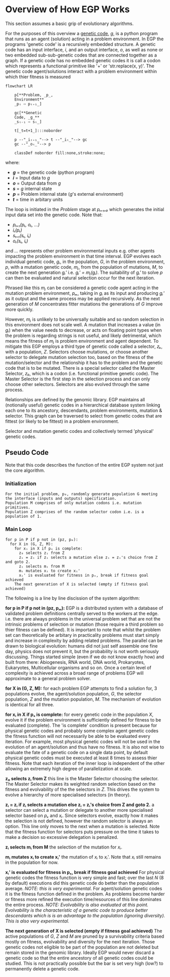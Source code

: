 # Overview of How EGP Works

This section assumes a basic grip of evolutionary algorithms.

For the purposes of this overview a [genetic code](../egppy/egppy/gc_types/docs/gc_logical_structure.md), _g_, is a python program that runs as an agent (solution) acting in a problem environment. In EGP the programs 'genetic code' is a recursively embedded structure. A genetic code has an input interface, _i_, and an output interface, _o_, as well as none or two embedded sub-sub-genetic codes that are connected together as a graph. If a genetic code has no embedded genetic codes it is call a codon which represents a functional primitive like '+' or 'str.replace(x, y)'. The genetic code agent/solutions interact with a problem environment within which thier fitness is measured

```mermaid
flowchart LR

    p[**Problem, _p_,
    Environment**
    _pₜ ⇨ pₜ₊₁_]

    gc[**Genetic
    Code, _g_**
    _sₜ₋₁ ⇨ sₜ_]

    t[_t=t+1_]:::noborder
    
    p --"_iₜ₊₁_"--> t --"_iₜ_"--> gc 
    gc --"_oₜ_"--> p

    classDef noborder fill:none,stroke:none;
```

where:

- **_g_** = the genetic code (python program)
- **_i_** = Input data to _g_
- **_o_** = Output data from _g_
- **_s_** = _g_ internal state
- **_p_** = Problem internal state (_g_'s external environment)
- **_t_** = time in arbitary units

The loop is initiated in the _Problem_ stage at _pₜ₊₁₌₀_ which generates the initial input data set into the genetic code. Note that:

- _pₜ₊₁(pₜ, oₜ, ...)_
- _iₜ(pₜ)_
- _sₜ₊₁(sₜ, iₜ)_
- _oₜ(sₜ, iₜ)_

and _..._ represents other problem environmental inputs e.g. other agents impacting the problem environment in that time interval. EGP evolves each individual genetic code, _gᵢ_, in the population, _G_, in the problem environment, _p_, with a mutation genetic code, _mⱼ_, from the population of mutations, _M_, to create the next generation _gᵢ'_ i.e. _gᵢ' = mⱼ(gᵢ)_. The suitability of _gᵢ'_ to solve _p_ can then be evaluated and natural selection occur for the next iteration.

Phrased like this _mⱼ_ can be considered a genetic code agent acting in the mutation problem environment, _pₘ_, taking in _gᵢ_ as its input and producing _gᵢ'_ as it output and the same process may be applied recursively. As the next generation of _M_ concentrates fitter mutations the generations of _G_ improve more quickly.

However, _mⱼ_ is unlikely to be universally suitable and so random selection in this environment does not scale well. A mutation that increases a value (in _gᵢ_) when the value needs to decrease, or acts on floating point types when the problem is regarding strings is not useful, and likely detrimental, which means the fitness of _mⱼ_ is problem environment and agent dependent. To mitigate this EGP employs a third type of genetic code called a selector, _zₖ_, with a population, _Z_. Selectors choose mutations, or choose another selector to delegate mutation selection too, based on the fitness of the mutation/selector and the relationship it has to the problem and the genetic code that is to be mutated. There is a special selector called the Master Selector, _z₀_, which is a codon (i.e. functional primitive genetic code). The Master Selector is the first step in the selection process and can only choose other selectors. Selectors are also evolved through the same process.

Relationships are defined by the genomic library. EGP maintains all (notionally useful) genetic codes in a hierarchical database system linking each one to its ancestory, descendants, problem environments, mutation & selector. This graph can be traversed to select from genetic codes that are fittest (or likely to be fittest) in a problem environment.

Selector and mutation genetic codes and collectively termed 'physical' genetic codes.

## Pseudo Code

Note that this code describes the function of the entire EGP system not just the core algorithm.

### Initialization

```text
For the initial problem, p₀, randomly generate population G meeting the interface (inputs and outputs) specification.
Population M comprises of only mutation codons i.e. mutation primitives.
Population Z comprises of the random selector codon i.e. is a population of 1.
```

### Main Loop

```text
for p in P if p not in (pz, pₘ):
  for X in (G, Z, M):
    for xᵢ in X if pₓ is complete:
      z₀ selects zᵢ from Z
      zᵢ = zᵢ if zᵢ selects a mutation else zᵢ = zᵢ's choice from Z and goto 2.
      zᵢ selects mᵢ from M
      mᵢ mutates xᵢ to create xᵢ'
      xᵢ' is evaluated for fitness in pₓ, break if fitness goal achieved
    The next generation of X is selected (empty if fitness goal achieved)
```

The following is a line by line discission of the system algorithm:

**for p in P if p not in (pz, pₘ):** EGP is a distributed system with a database of validated problem definitions centrally served to the workers at the edge. i.e. there are always problems in the universal problem set that are not the intrinsic problems of selection or mutation (those require a third problem so thier fitness can be defined). It is important to note that whilst the problem set can theoretically be arbitary in practicality problems must start simply and increase in complexity by adding related problems. The parallel can be drawn to biological evolution: humans did not just self assemble one fine day, physics does not prevent it, but the probability is not worth seriously discussing. Things started simple (even if we do not know exactly how) and built from there: Abiogenesis, RNA world, DNA world, Prokaryotes, Eukaryotes, Multicellular organisms and so on. Once a certain level of complexity is achieved across a broad range of problems EGP will approximate to a general problem solver.

**for X in (G, Z, M):** for each problem EGP attempts to find a solution for, 3 populations evolve, the agent/solution population, _G_, the selector population, _Z_ and the mutation population, _M_. The mechanism of evolution is identical for all three.

**for xᵢ in X if pₓ is complete:** for every genetic code in the population _X_, evolve it if the problem environment is sufficiently defined for fitness to be evaluated (complete). The 'is complete' condition is present because for physical genetic codes and probably some complex agent genetic codes the fitness function will not necessarily be able to be evaluated every iteration. For example, most physical genetic codes will not be used in the evolution of an agent/solution and thus have no fitness. It is also not wise to evaluate the fate of a genetic code on a single data point, by default physical genetic codes must be executed at least 8 times to assess thier fitness. Note that each iteration of the inner loop is independent of the other allowing an extremely high degree of parallelization at scale.

**z₀ selects zᵢ from Z** this line is the Master Selector choosing the selector. The Master Selector makes its weighted random selection based on the fitness and evolvability of the the selectors in _Z_. This drives the system to evolve a hierarchy of more specialised selectors (in theory).

**zᵢ = zᵢ if zᵢ selects a mutation else zᵢ = zᵢ's choice from Z and goto 2.** a selector can select a mutation or delegate to another more specialised selector based on _pₓ_ and _xᵢ_. Since selectors evolve, exactly how it makes the selection is not defined, however the random selector is always an option. This line only moves to the next when a mutation is selected. Note that the fitness function for selectors puts pressure on the time it takes to make a decision so excessive delegation is penalized.

**zᵢ selects mᵢ from M** the selection of the mutation for _xᵢ_.

**mᵢ mutates xᵢ to create xᵢ'** the mutation of _xᵢ_ to _xᵢ_'. Note that _xᵢ_ still remains in the population for now.

**xᵢ' is evaluated for fitness in pₓ, break if fitness goal achieved** For physical genetic codes the fitness function is very simple and fast; over the last _N_ (8 by default) executions did this genetic code do better than the population average. _NOTE: this is very experimental_. For agent/solution genetic codes it is the fitness function defined in the problem. As problems become harder or fitness more refined the execution time/resources of this line dominates the entire process. _NOTE: Evolvability is also evaluated at this point. Evolvability is the characteristic of a genetic code to produce better descendants which is is an advantage to the population (ignoring diversity). This is also very experimental._

**The next generation of X is selected (empty if fitness goal achieved)** The active populations of _G_, _Z_ and _M_ are pruned by a survivability criteria based mostly on fitness, evolvability and diversity for the next iteration. Those genetic codes not eligible to be part of the population are not deleted but remain stored in the genomic library. Ideally EGP would never discard a genetic code so that the entire ancestory of all genetic codes could be studied. This is not practically possible but the bar is set very high (low?) to permanently delete a genetic code.
